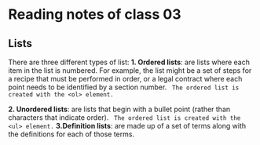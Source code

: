 # Reading notes of class 03
## Lists 
There are three different types of list:
**1. Ordered lists**: are lists where each item in the list is numbered. For example, the list might be a set of steps for
a recipe that must be performed in order, or a legal contract where each point needs to be identified by a section number.
` The ordered list is created
with the <ol> element.`
 
**2. Unordered lists**: are lists that begin with a bullet point (rather than characters that indicate order).
` The ordered list is created
with the <ul> element.`
**3.Definition lists**: are made up of a set of terms along with the definitions for each of those terms.
